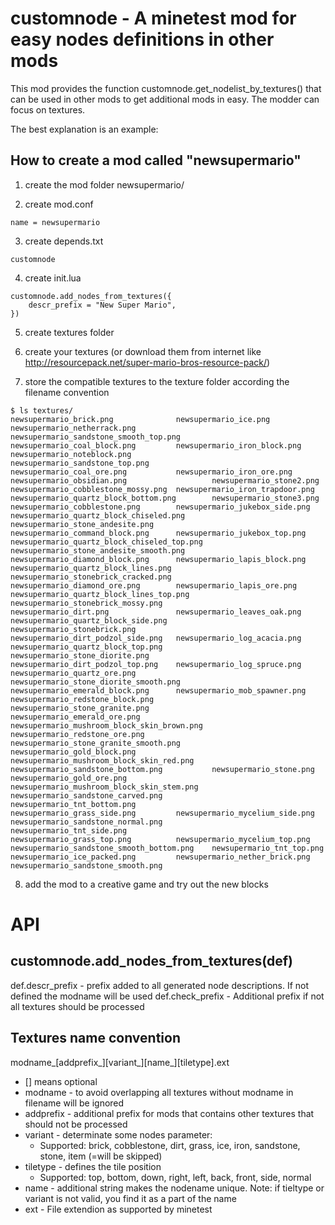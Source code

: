 # customnode - A minetest mod for easy nodes definitions in other mods

This mod provides the function customnode.get_nodelist_by_textures() that can be used in other mods to get additional mods in easy. 
The modder can focus on textures.

The best explanation is an example: 

## How to create a mod called "newsupermario"

1. create the mod folder newsupermario/

2. create mod.conf
```
name = newsupermario
```

3. create depends.txt
```
customnode
```

4. create init.lua
```
customnode.add_nodes_from_textures({
	descr_prefix = "New Super Mario",  
})
```

5. create textures folder

6. create your textures (or download them from internet like http://resourcepack.net/super-mario-bros-resource-pack/)

7. store the compatible textures to the texture folder according the filename convention
```
$ ls textures/
newsupermario_brick.png              newsupermario_ice.png                        newsupermario_netherrack.png                 newsupermario_sandstone_smooth_top.png
newsupermario_coal_block.png         newsupermario_iron_block.png                 newsupermario_noteblock.png                  newsupermario_sandstone_top.png
newsupermario_coal_ore.png           newsupermario_iron_ore.png                   newsupermario_obsidian.png                   newsupermario_stone2.png
newsupermario_cobblestone_mossy.png  newsupermario_iron_trapdoor.png              newsupermario_quartz_block_bottom.png        newsupermario_stone3.png
newsupermario_cobblestone.png        newsupermario_jukebox_side.png               newsupermario_quartz_block_chiseled.png      newsupermario_stone_andesite.png
newsupermario_command_block.png      newsupermario_jukebox_top.png                newsupermario_quartz_block_chiseled_top.png  newsupermario_stone_andesite_smooth.png
newsupermario_diamond_block.png      newsupermario_lapis_block.png                newsupermario_quartz_block_lines.png         newsupermario_stonebrick_cracked.png
newsupermario_diamond_ore.png        newsupermario_lapis_ore.png                  newsupermario_quartz_block_lines_top.png     newsupermario_stonebrick_mossy.png
newsupermario_dirt.png               newsupermario_leaves_oak.png                 newsupermario_quartz_block_side.png          newsupermario_stonebrick.png
newsupermario_dirt_podzol_side.png   newsupermario_log_acacia.png                 newsupermario_quartz_block_top.png           newsupermario_stone_diorite.png
newsupermario_dirt_podzol_top.png    newsupermario_log_spruce.png                 newsupermario_quartz_ore.png                 newsupermario_stone_diorite_smooth.png
newsupermario_emerald_block.png      newsupermario_mob_spawner.png                newsupermario_redstone_block.png             newsupermario_stone_granite.png
newsupermario_emerald_ore.png        newsupermario_mushroom_block_skin_brown.png  newsupermario_redstone_ore.png               newsupermario_stone_granite_smooth.png
newsupermario_gold_block.png         newsupermario_mushroom_block_skin_red.png    newsupermario_sandstone_bottom.png           newsupermario_stone.png
newsupermario_gold_ore.png           newsupermario_mushroom_block_skin_stem.png   newsupermario_sandstone_carved.png           newsupermario_tnt_bottom.png
newsupermario_grass_side.png         newsupermario_mycelium_side.png              newsupermario_sandstone_normal.png           newsupermario_tnt_side.png
newsupermario_grass_top.png          newsupermario_mycelium_top.png               newsupermario_sandstone_smooth_bottom.png    newsupermario_tnt_top.png
newsupermario_ice_packed.png         newsupermario_nether_brick.png               newsupermario_sandstone_smooth.png
```
8. add the mod to a creative game and try out the new blocks


# API

## customnode.add_nodes_from_textures(def)
def.descr_prefix - prefix added to all generated node descriptions. If not defined the modname will be used
def.check_prefix - Additional prefix if not all textures should be processed


## Textures name convention
modname_[addprefix_][variant_][name_][tiletype].ext
  - [] means optional
  - modname - to avoid overlapping all textures without modname in filename will be ignored
  - addprefix - additional prefix for mods that contains other textures that should not be processed
  - variant - determinate some nodes parameter: 
    - Supported: brick, cobblestone, dirt, grass, ice, iron, sandstone, stone, item (=will be skipped)
  - tiletype - defines the tile position
    - Supported: top, bottom, down, right, left, back, front, side, normal
  - name - additional string makes the nodename unique. Note: if tieltype or variant is not valid, you find it as a part of the name
  - ext - File extendion as supported by minetest
